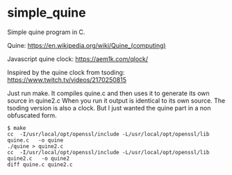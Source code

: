 # simple_quine

Simple quine program in C.

Quine: https://en.wikipedia.org/wiki/Quine_(computing)

Javascript quine clock:  https://aem1k.com/qlock/

Inspired by the quine clock from tsoding: https://www.twitch.tv/videos/2170250815

Just run make. It compiles quine.c and then uses it to generate its own source in quine2.c
When you run it output is identical to its own source. The tsoding version is also a clock. 
But I just wanted the quine part in a non obfuscated form.

```
$ make
cc  -I/usr/local/opt/openssl/include -L/usr/local/opt/openssl/lib  quine.c   -o quine
./quine > quine2.c
cc  -I/usr/local/opt/openssl/include -L/usr/local/opt/openssl/lib  quine2.c   -o quine2
diff quine.c quine2.c
```
